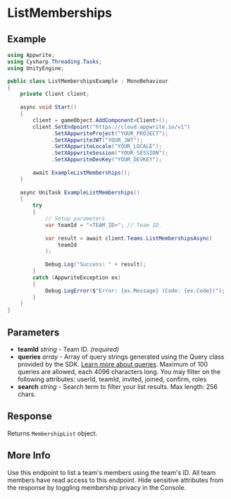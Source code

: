 # ListMemberships

## Example

```csharp
using Appwrite;
using Cysharp.Threading.Tasks;
using UnityEngine;

public class ListMembershipsExample : MonoBehaviour
{
    private Client client;
    
    async void Start()
    {
        client = gameObject.AddComponent<Client>();
        client.SetEndpoint("https://cloud.appwrite.io/v1")
              .SetXAppwriteProject("YOUR_PROJECT");
              .SetXAppwriteJWT("YOUR_JWT");
              .SetXAppwriteLocale("YOUR_LOCALE");
              .SetXAppwriteSession("YOUR_SESSION");
              .SetXAppwriteDevKey("YOUR_DEVKEY");
        
        await ExampleListMemberships();
    }
    
    async UniTask ExampleListMemberships()
    {
        try
        {
            // Setup parameters
            var teamId = "<TEAM_ID>"; // Team ID.
            
            var result = await client.Teams.ListMembershipsAsync(
                teamId
            );
            
            Debug.Log("Success: " + result);
        }
        catch (AppwriteException ex)
        {
            Debug.LogError($"Error: {ex.Message} (Code: {ex.Code})");
        }
    }
}
```

## Parameters

- **teamId** *string* - Team ID. *(required)*
- **queries** *array* - Array of query strings generated using the Query class provided by the SDK. [Learn more about queries](https://appwrite.io/docs/queries). Maximum of 100 queries are allowed, each 4096 characters long. You may filter on the following attributes: userId, teamId, invited, joined, confirm, roles
- **search** *string* - Search term to filter your list results. Max length: 256 chars.

## Response

Returns `MembershipList` object.
## More Info

Use this endpoint to list a team&#039;s members using the team&#039;s ID. All team members have read access to this endpoint. Hide sensitive attributes from the response by toggling membership privacy in the Console.
